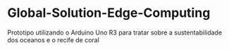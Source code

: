 # Global-Solution-Edge-Computing
Prototipo utilizando o Arduino Uno R3 para tratar sobre a sustentabilidade dos oceanos e o recife de coral
